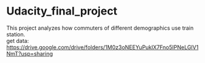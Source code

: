 # Udacity_final_project
This project analyzes how commuters of different demographics use train station.  
get data: https://drive.google.com/drive/folders/1M0z3oNEEYuPuklX7Fno5IPNeLGlV1NmT?usp=sharing
